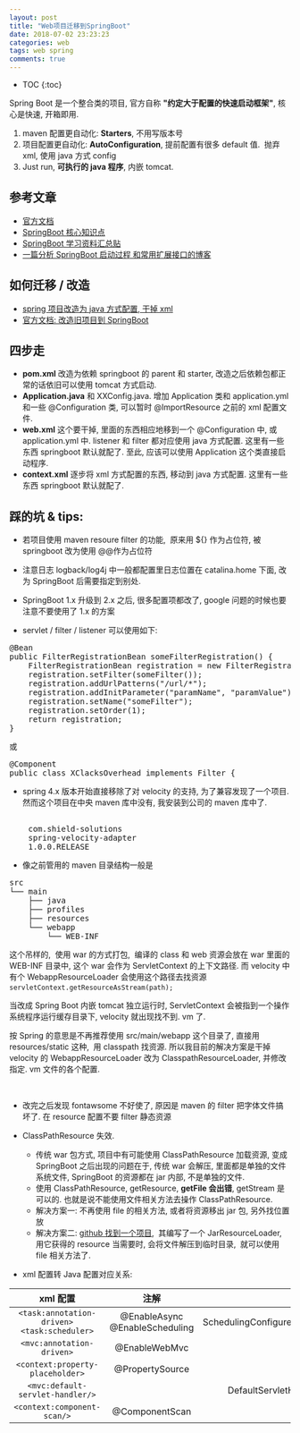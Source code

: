 ```yaml
---
layout: post
title: "Web项目迁移到SpringBoot"
date: 2018-07-02 23:23:23
categories: web
tags: web spring
comments: true
---
```


* TOC
{:toc}

Spring Boot 是一个整合类的项目, 官方自称 **"约定大于配置的快速启动框架"**, 核心是快速, 开箱即用.

1.  maven 配置更自动化: **Starters**, 不用写版本号
2.  项目配置更自动化: **AutoConfiguration**, 提前配置有很多 default 值.  抛弃 xml, 使用 java 方式 config
3.  Just run, **可执行的 java 程序**, 内嵌 tomcat.

## 参考文章

*   [官方文档](https://docs.spring.io/spring-boot/docs/current-SNAPSHOT/reference/htmlsingle/#getting-started)
*   [SpringBoot 核心知识点](http://luecsc.blog.51cto.com/2219432/1964056)
*   [SpringBoot 学习资料汇总贴](http://www.ityouknow.com/springboot/2015/12/30/springboot-collect.html)
*   [一篇分析 SpringBoot 启动过程 和常用扩展接口的博客](https://github.com/chanjarster/spring-boot-all-callbacks)

## 如何迁移 / 改造

*   [spring 项目改造为 java 方式配置, 干掉 xml](http://www.robinhowlett.com/blog/2013/02/13/spring-app-migration-from-xml-to-java-based-config/)
*   [官方文档: 改造旧项目到 SpringBoot](https://docs.spring.io/spring-boot/docs/current-SNAPSHOT/reference/htmlsingle/#howto-convert-an-existing-application-to-spring-boot)

## 四步走

*   **pom.xml** 改造为依赖 springboot 的 parent 和 starter, 改造之后依赖包都正常的话依旧可以使用 tomcat 方式启动.
*   **Application.java** 和 XXConfig.java. 增加 Application 类和 application.yml 和一些 @Configuration 类, 可以暂时 @ImportResource 之前的 xml 配置文件.
*   **web.xml** 这个要干掉, 里面的东西相应地移到一个 @Configuration 中, 或 application.yml 中. listener 和 filter 都对应使用 java 方式配置. 这里有一些东西 springboot 默认就配了. 至此, 应该可以使用 Application 这个类直接启动程序.
*   **context.xml** 逐步将 xml 方式配置的东西, 移动到 java 方式配置. 这里有一些东西 springboot 默认就配了.  

## 踩的坑 & tips:

*   若项目使用 maven resoure filter 的功能,  原来用 ${} 作为占位符, 被 springboot 改为使用 @@作为占位符
*   注意日志 logback/log4j 中一般都配置里日志位置在 catalina.home 下面, 改为 SpringBoot 后需要指定到别处.
*   SpringBoot 1.x 升级到 2.x 之后, 很多配置项都改了, google 问题的时候也要注意不要使用了 1.x 的方案

*   servlet / filter / listener 可以使用如下:

<pre>@Bean
public FilterRegistrationBean someFilterRegistration() {
    FilterRegistrationBean registration = new FilterRegistrationBean();
    registration.setFilter(someFilter());
    registration.addUrlPatterns("/url/*");
    registration.addInitParameter("paramName", "paramValue");
    registration.setName("someFilter");
    registration.setOrder(1);
    return registration;
}</pre>

或

<pre>@Component
public class XClacksOverhead implements Filter {
</pre>



*   spring 4.x 版本开始直接移除了对 velocity 的支持, 为了兼容发现了一个项目. 然而这个项目在中央 maven 库中没有, 我安装到公司的 maven 库中了.

<pre><dependency>
    <groupId>com.shield-solutions</groupId>
    <artifactId>spring-velocity-adapter</artifactId>
    <version>1.0.0.RELEASE</version>
</dependency></pre>

*   像之前管用的 maven 目录结构一般是

<pre>src
└── main
    ├── java
    ├── profiles
    ├── resources
    └── webapp
        └── WEB-INF</pre>

这个吊样的,  使用 war 的方式打包,  编译的 class 和 web 资源会放在 war 里面的 WEB-INF 目录中, 这个 war 会作为 ServletContext 的上下文路径. 而 velocity 中有个 WebappResourceLoader 会使用这个路径去找资源 `servletContext.getResourceAsStream(path);` 

当改成 Spring Boot 内嵌 tomcat 独立运行时, ServletContext 会被指到一个操作系统程序运行缓存目录下, velocity 就出现找不到. vm 了. 

按 Spring 的意思是不再推荐使用 src/main/webapp 这个目录了, 直接用 resources/static 这种,  用 classpath 找资源. 所以我目前的解决方案是干掉 velocity 的 WebappResourceLoader 改为 ClasspathResourceLoader, 并修改指定. vm 文件的各个配置.

<br/>

*   改完之后发现 fontawsome 不好使了, 原因是 maven 的 filter 把字体文件搞坏了. 在 resource 配置不要 filter 静态资源

*   ClassPathResource 失效.  
    *   传统 war 包方式, 项目中有可能使用 ClassPathResource 加载资源, 变成 SpringBoot 之后出现的问题在于, 传统 war 会解压, 里面都是单独的文件系统文件, SpringBoot 的资源都在 jar 内部, 不是单独的文件.
    *   使用 ClassPathResource, getResource, **getFile 会出错**, getStream 是可以的. 也就是说不能使用文件相关方法去操作 ClassPathResource.
    *   解决方案一: 不再使用 file 的相关方法, 或者将资源移出 jar 包, 另外找位置放
    *   解决方案二: [github 找到一个项目](https://github.com/ulisesbocchio/spring-boot-jar-resources),  其编写了一个 JarResourceLoader, 用它获得的 resource 当需要时, 会将文件解压到临时目录,  就可以使用 file 相关方法了.

*   xml 配置转 Java 配置对应关系:

| xml 配置 | 注解 | 接口 |
|:-------------:|:-------------:|-----:|
| `<task:annotation-driven> <task:scheduler>` | @EnableAsync @EnableScheduling |SchedulingConfigurerAsyncConfigurer |
| `<mvc:annotation-driven>` | @EnableWebMvc |  |
| `<context:property-placeholder>` | @PropertySource |  |
| `<mvc:default-servlet-handler/>` |  | DefaultServletHandlerConfigurer |
| `<context:component-scan/>` | @ComponentScan |  |
